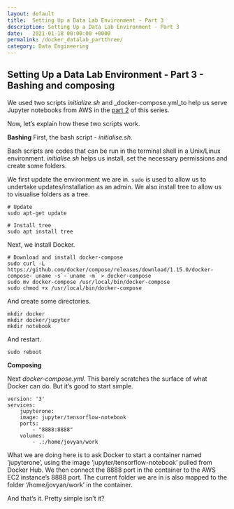 ```yaml
---
layout: default
title:  Setting Up a Data Lab Environment - Part 3
description: Setting Up a Data Lab Environment - Part 3
date:   2021-01-18 00:00:00 +0000
permalink: /docker_datalab_partthree/
category: Data Engineering
---
```

## Setting Up a Data Lab Environment - Part 3 - Bashing and composing

We used two scripts _initialize.sh_ and _docker-compose.yml_to help us serve Jupyter notebooks from AWS in the [part 2][1] of this series.

Now, let’s explain how these two scripts work.

**Bashing**
First, the bash script - _initialise.sh_.

Bash scripts are codes that can be run in the terminal shell in a Unix/Linux environment. _initialise.sh_ helps us install, set the necessary permissions and create some folders.

We first update the environment we are in. `sudo` is used to allow us to undertake updates/installation as an admin. We also install tree to allow us to visualise folders as a tree.
```
# Update
sudo apt-get update

# Install tree
sudo apt install tree
```

Next, we install Docker.
```
# Download and install docker-compose
sudo curl -L https://github.com/docker/compose/releases/download/1.15.0/docker-compose-`uname -s`-`uname -m` > docker-compose
sudo mv docker-compose /usr/local/bin/docker-compose
sudo chmod +x /usr/local/bin/docker-compose
```
And create some directories.
```
mkdir docker
mkdir docker/jupyter
mkdir notebook
```
And restart.
```
sudo reboot
```

**Composing**

Next _docker-compose.yml._
This barely scratches the surface of what Docker can do. But it’s good to start simple.
```
version: '3'
services:
    jupyterone:
    image: jupyter/tensorflow-notebook
    ports:
        - "8888:8888"
    volumes:
        - .:/home/jovyan/work
```

What we are doing here is to ask Docker to start a container named ‘jupyterone’, using the image ‘jupyter/tensorflow-notebook’ pulled from Docker Hub. We then connect the 8888 port in the container to the AWS EC2 instance’s 8888 port. The current folder we are in is also mapped to the folder ‘/home/jovyan/work’ in the container.

And that’s it. Pretty simple isn’t it?

[1]:	https://github.com/playgrdstar/docker_jupyter